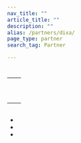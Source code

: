 ```yaml
---
nav_title: ""
article_title: ""
description: ""
alias: /partners/dixa/
page_type: partner
search_tag: Partner

---
```


# 

>  



## 



|           |                                                                                                                                                        |
|-----------------------|-------------------------------------------------------------------------------------------------------------------------------------------------------------------|
|         |                                                                                            |
|   | <br><br>  |
|  |                |


## 



## 

 



###  



-  
-  
-  

###  

 

#### 

 

 

#### 

  

#### 

  

#### 



#### 



#### 

   

### 





